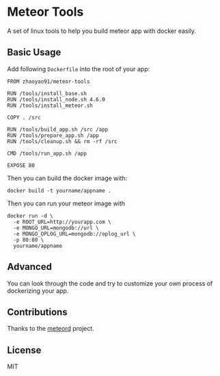 # Meteor Tools
A set of linux tools to help you build meteor app with docker easily.

## Basic Usage
Add following `Dockerfile` into the root of your app:
```
FROM zhaoyao91/meteor-tools

RUN /tools/install_base.sh
RUN /tools/install_node.sh 4.6.0
RUN /tools/install_meteor.sh

COPY . /src

RUN /tools/build_app.sh /src /app
RUN /tools/prepare_app.sh /app
RUN /tools/cleanup.sh && rm -rf /src

CMD /tools/run_app.sh /app

EXPOSE 80 
```

Then you can build the docker image with:
```
docker build -t yourname/appname .
```

Then you can run your meteor image with
```
docker run -d \
  -e ROOT_URL=http://yourapp.com \
  -e MONGO_URL=mongodb://url \
  -e MONGO_OPLOG_URL=mongodb://oplog_url \
  -p 80:80 \
  yourname/appname
```


## Advanced
You can look through the code and try to customize your own process of dockerizing your app.

## Contributions
Thanks to the [meteord](https://github.com/meteorhacks/meteord) project.

## License
MIT